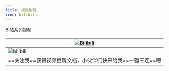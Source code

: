 ```yaml
---
title: 视频教程
icon: bilibili
---
```


B 站系列视频

| [![Bilibili](https://img.shields.io/static/v1?label=BiliBili&message=BiliBili&logo=bilibili&color=FC8D34)](https://space.bilibili.com/370110042) |
| ------------------------------------------------------------------------------------------------------------------------------------------------ |
| <img alt="bilibili" src="/img/bilibili.jpg" width="" height=""/>                                                                                 |
| ==关注我==获得视频更新文档，小伙伴们快来给我==一键三连==吧                                                                                       |

<BiliBili bvid="BV1Nk4y1M7Wu" :ratio="5/4" />

<BiliBili bvid="BV1vt4y1M7rV" :ratio="5/4" />

<BiliBili bvid="BV1xg41127TF" :ratio="5/4" />

<BiliBili bvid="BV1RF411u766" :ratio="5/4" />

<BiliBili bvid="BV1u5411S7ih" :ratio="5/4" />

<BiliBili bvid="BV1zU4y1S7pC" :ratio="5/4" />
